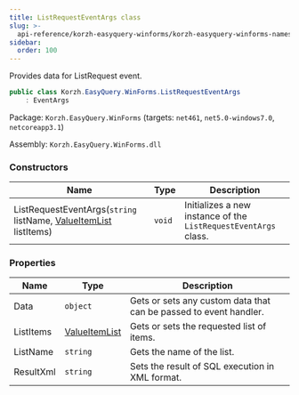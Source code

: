 ```yaml
---
title: ListRequestEventArgs class
slug: >-
  api-reference/korzh-easyquery-winforms/korzh-easyquery-winforms-namespace/listrequesteventargs-class
sidebar:
  order: 100
---
```


Provides data for ListRequest event.
```csharp
public class Korzh.EasyQuery.WinForms.ListRequestEventArgs
    : EventArgs

```
Package: `Korzh.EasyQuery.WinForms` (targets: `net461`, `net5.0-windows7.0`, `netcoreapp3.1`)

Assembly: `Korzh.EasyQuery.WinForms.dll`

### Constructors

| Name | Type | Description | 
| --- | --- | --- | 
| ListRequestEventArgs(`string` listName, [ValueItemList](///////////////easyquery/docs/api-reference/korzh-easyquery-winforms/korzh-easyquery-winforms-namespace/valueitemlist-class) listItems) | `void` | Initializes a new instance of the `ListRequestEventArgs` class. | 


### Properties

| Name | Type | Description | 
| --- | --- | --- | 
| Data | `object` | Gets or sets any custom data that can be passed to event handler. | 
| ListItems | [ValueItemList](///////////////easyquery/docs/api-reference/korzh-easyquery-winforms/korzh-easyquery-winforms-namespace/valueitemlist-class) | Gets or sets the requested list of items. | 
| ListName | `string` | Gets the name of the list. | 
| ResultXml | `string` | Sets the result of SQL execution in XML format. |
